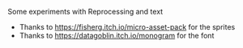 Some experiments with Reprocessing and text

- Thanks to https://fisherg.itch.io/micro-asset-pack for the sprites
- Thanks to https://datagoblin.itch.io/monogram for the font
